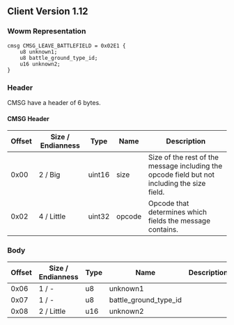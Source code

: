 ## Client Version 1.12

### Wowm Representation
```rust,ignore
cmsg CMSG_LEAVE_BATTLEFIELD = 0x02E1 {
    u8 unknown1;
    u8 battle_ground_type_id;
    u16 unknown2;
}
```
### Header
CMSG have a header of 6 bytes.

#### CMSG Header
| Offset | Size / Endianness | Type   | Name   | Description |
| ------ | ----------------- | ------ | ------ | ----------- |
| 0x00   | 2 / Big           | uint16 | size   | Size of the rest of the message including the opcode field but not including the size field.|
| 0x02   | 4 / Little        | uint32 | opcode | Opcode that determines which fields the message contains.|
### Body
| Offset | Size / Endianness | Type | Name | Description |
| ------ | ----------------- | ---- | ---- | ----------- |
| 0x06 | 1 / - | u8 | unknown1 |  |
| 0x07 | 1 / - | u8 | battle_ground_type_id |  |
| 0x08 | 2 / Little | u16 | unknown2 |  |
